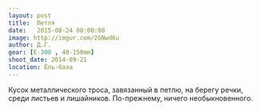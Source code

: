 ```yaml
---
layout: post
title:  Петля
date:   2015-08-24 00:00:00
image: http://imgur.com/2GNwd6u
author: Д.Г.
gear: [E-300 , 40-150mm]
shoot_date: 2014-09-21
location: Ёль-база
---
```


Кусок металлического троса, завязанный в петлю, на берегу речки, среди листьев и лишайников. По-прежнему, ничего необыкновенного.
